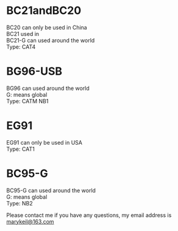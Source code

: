 # BC21andBC20
BC20 can only be used in China   
BC21 used in   
BC21-G can used around the world  
Type: CAT4  

# BG96-USB
BG96 can used around the world  
G: means global  
Type: CATM NB1  

# EG91
EG91 can only be used in USA  
Type: CAT1  

# BC95-G
BC95-G can used around the world  
G: means global  
Type: NB2  

Please contact me if you have any questions, my email address is   marykeil@163.com  

